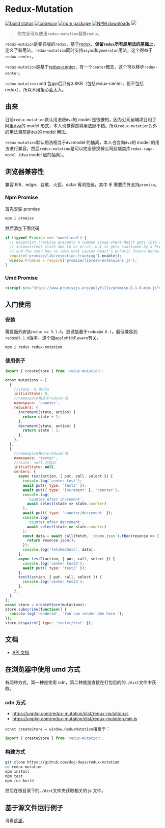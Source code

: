 # Redux-Mutation

[![build status](https://travis-ci.org/dog-days/redux-mutation.svg?branch=master)](https://travis-ci.org/dog-days/redux-mutation) [![codecov](https://codecov.io/gh/dog-days/redux-mutation/branch/master/graph/badge.svg)](https://codecov.io/gh/dog-days/redux-mutation) [![npm package](https://badge.fury.io/js/redux-mutation.svg)](https://www.npmjs.org/package/redux-mutation) [![NPM downloads](http://img.shields.io/npm/dm/redux-mutation.svg)](https://npmjs.org/package/redux-mutation) ![](https://img.shields.io/badge/minzipped%20size-~3.8kb-brightgreen.svg)

> 你完全可以使用`redux-mutation`替换`redux`。

`redux-mutaion`是变异版的`redux`，基于[redux](https://redux.js.org/)，**保留`redux`所有原用法的基础上**，定义了新用法。`redux-mutation`同时支持`async`和`generator`用法，这个得益于`redux-center`。

`redux-mutation`是基于[redux-center](https://github.com/dog-days/redux-center)，有一个`center`概念，这个可以移步`redux-center`。

`redux-mutation` umd 包gip后只有3.8KB（包括redux-center，但不包括redux），所以不用担心会太大。

## 由来

目前`redux-mutation`默认用法跟`dva`的 model 是很像的，因为公司前端项目用了阿里[dva](https://github.com/dvajs/dva)的 model 形式，本人也觉得这种用法挺不错。所以`redux-mutation`对外的用法目前是`dva`的 model 用法。

`redux-mutation`默认用法相当于`dva`model 的抽离，本人也会向`dva`的 model 的用法进行兼容，然后`redux-mutation`是可以完全替换掉公司前端类库`redux-saga-model`（dva model 层的抽离）。

## 浏览器兼容性

兼容 IE9、edge、谷歌、火狐、safar 等浏览器，其中 IE 需要而外支持`promise`。

### Npm Promise

首先安装 promise

```sh
npm i promise
```

然后添加下面代码

```js
if (typeof Promise === 'undefined') {
  // Rejection tracking prevents a common issue where React gets into an
  // inconsistent state due to an error, but it gets swallowed by a Promise,
  // and the user has no idea what causes React's erratic future behavior.
  require('promise/lib/rejection-tracking').enable();
  window.Promise = require('promise/lib/es6-extensions.js');
}
```

### Umd Promise

```html
<script src="https://www.promisejs.org/polyfills/promise-6.1.0.min.js"></script>
```

## 入门使用

### 安装

需要而外安装`redux >= 3.1.0`，测试是基于`redux@4.0.1`，最低兼容到`redux@3.1.0`版本，这个跟`applyMiddleware`有关。

```sh
npm i redux redux-mutation
```

### 使用例子

```js
import { createStore } from 'redux-mutation';

const mutations = [
  {
    //state: 0,也可以
    initialState: 0,
    //namespace相当于reducer名
    namespace: 'counter',
    reducers: {
      increment(state, action) {
        return state + 1;
      },
      decrement(state, action) {
        return state - 1;
      },
    },
  },
  {
    //namespace相当于reducer名
    namespace: 'tester',
    //state: null,也可以
    initialState: null,
    centers: {
      async test(action, { put, call, select }) {
        console.log('center test');
        await put({ type: 'test2' });
        await put({ type: 'increment' }, 'counter');
        console.log(
          'counter after increment',
          await select(state => state.counter)
        );
        await put({ type: 'counter/decrement' });
        console.log(
          'counter after decrement',
          await select(state => state.counter)
        );
        const data = await call(fetch, '/demo.json').then(resonse => {
          return resonse.json();
        });
        console.log('fetchedData', data);
      },
      async test2(action, { put, call, select }) {
        console.log('center test2');
        await put({ type: 'test3' });
      },
      test3(action, { put, call, select }) {
        console.log('center test3');
      },
    },
  },
];
const store = createStore(mutations);
store.subscribe(function() {
  console.log('rendered', 'You can render dom here.');
});
store.dispatch({ type: 'tester/test' });
```

## 文档

- [API 文档](./docs/api/README.md)

## 在浏览器中使用 umd 方式

有两种方式，第一种是使用 cdn，第二种就是直接在打包后的的`./dist`文件中获取。

### cdn 方式

- https://unpkg.com/redux-mutation/dist/redux-mutation.js
- https://unpkg.com/redux-mutation/dist/redux-mutation.min.js

`const createStore = window.ReduxMutation`相当于：

```js
import { createStore } from 'redux-mutation';
```

### 构建方式

```sh
git clone https://github.com/dog-days/redux-mutation
cd redux-mutation
npm install
npm test
npm run build
```

然后在根目录下的`./dist`文件夹获取相关的 js 文件。

## 基于源文件运行例子

请看[这里](https://github.com/dog-days/redux-mutation/tree/master/examples)。